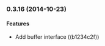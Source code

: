 <a name="0.3.16"></a>
### 0.3.16 (2014-10-23)


#### Features

* Add buffer interface ((b1234c2f))


